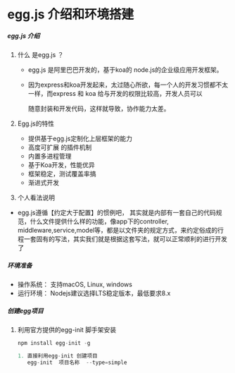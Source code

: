# egg.js 介绍和环境搭建

#####        egg.js 介绍

1. 什么 是egg.js ？

   - egg.js 是阿里巴巴开发的，基于koa的 node.js的企业级应用开发框架。

   - 因为express和koa开发起来，太过随心所欲，每一个人的开发习惯都不太一样，而express 和 koa 给与开发的权限比较高，开发人员可以

     随意封装和开发代码，这样就导致，协作能力太差。

2. Egg.js的特性

   - 提供基于egg.js定制化上层框架的能力
   - 高度可扩展 的插件机制
   - 内置多进程管理
   - 基于Koa开发，性能优异
   - 框架稳定，测试覆盖率搞
   - 渐进式开发
   
3.  个人看法说明

   - egg.js遵循【约定大于配置】的惯例吧， 其实就是内部有一套自己的代码规范，什么文件提供什么样的功能，像app下的controller, middleware,service,model等，都是以文件夹的规定方式，来约定俗成的行程一套固有的写法，其实我们就是根据这套写法，就可以正常顺利的进行开发了

#####       环境准备

- 操作系统： 支持macOS, Linux, windows
- 运行环境： Nodejs建议选择LTS稳定版本，最低要求8.x



#####      创建egg项目

1. 利用官方提供的egg-init 脚手架安装

   ```javascript
   npm install egg-init -g 
   ```

   ```javascript
   1. 直接利用egg-init 创建项目
      egg-init  项目名称  --type=simple
   ```

   







   